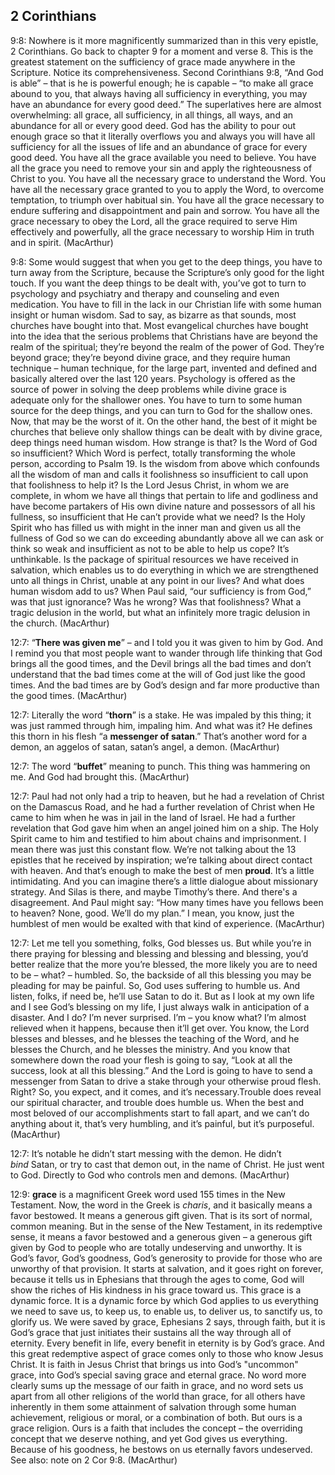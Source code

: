 ## 2 Corinthians

9:8: Nowhere is it more magnificently summarized than in this very epistle, 2 Corinthians. Go back to chapter 9 for a moment and verse 8. This is the greatest statement on the sufficiency of grace made anywhere in the Scripture. Notice its comprehensiveness. Second Corinthians 9:8, “And God is able” – that is he is powerful enough; he is capable – “to make all grace abound to you, that always having all sufficiency in everything, you may have an abundance for every good deed.”
The superlatives here are almost overwhelming: all grace, all sufficiency, in all things, all ways, and an abundance for all or every good deed. God has the ability to pour out enough grace so that it literally overflows you and always you will have all sufficiency for all the issues of life and an abundance of grace for every good deed. You have all the grace available you need to believe. You have all the grace you need to remove your sin and apply the righteousness of Christ to you. You have all the necessary grace to understand the Word. You have all the necessary grace granted to you to apply the Word, to overcome temptation, to triumph over habitual sin. You have all the grace necessary to endure suffering and disappointment and pain and sorrow. You have all the grace necessary to obey the Lord, all the grace required to serve Him effectively and powerfully, all the grace necessary to worship Him in truth and in spirit.
(MacArthur)

9:8: Some would suggest that when you get to the deep things, you have to turn away from the Scripture, because the Scripture’s only good for the light touch. If you want the deep things to be dealt with, you’ve got to turn to psychology and psychiatry and therapy and counseling and even medication. You have to fill in the lack in our Christian life with some human insight or human wisdom. Sad to say, as bizarre as that sounds, most churches have bought into that.
Most evangelical churches have bought into the idea that the serious problems that Christians have are beyond the realm of the spiritual; they’re beyond the realm of the power of God. They’re beyond grace; they’re beyond divine grace, and they require human technique – human technique, for the large part, invented and defined and basically altered over the last 120 years. Psychology is offered as the source of power in solving the deep problems while divine grace is adequate only for the shallower ones. You have to turn to some human source for the deep things, and you can turn to God for the shallow ones.
Now, that may be the worst of it. On the other hand, the best of it might be churches that believe only shallow things can be dealt with by divine grace, deep things need human wisdom. How strange is that?
Is the Word of God so insufficient? Which Word is perfect, totally transforming the whole person, according to Psalm 19. Is the wisdom from above which confounds all the wisdom of man and calls it foolishness so insufficient to call upon that foolishness to help it? Is the Lord Jesus Christ, in whom we are complete, in whom we have all things that pertain to life and godliness and have become partakers of His own divine nature and possessors of all his fullness, so insufficient that He can’t provide what we need? Is the Holy Spirit who has filled us with might in the inner man and given us all the fullness of God so we can do exceeding abundantly above all we can ask or think so weak and insufficient as not to be able to help us cope? It’s unthinkable. Is the package of spiritual resources we have received in salvation, which enables us to do everything in which we are strengthened unto all things in Christ, unable at any point in our lives?
And what does human wisdom add to us? When Paul said, “our sufficiency is from God,” was that just ignorance? Was he wrong? Was that foolishness?
What a tragic delusion in the world, but what an infinitely more tragic delusion in the church.
(MacArthur)

12:7: “**There was given me**” – and I told you it was given to him by God. And I remind you that most people want to wander through life thinking that God brings all the good times, and the Devil brings all the bad times and don’t understand that the bad times come at the will of God just like the good times. And the bad times are by God’s design and far more productive than the good times. (MacArthur)

12:7: Literally the word “**thorn**” is a stake. He was impaled by this thing; it was just rammed through him, impaling him. And what was it? He defines this thorn in his flesh “a **messenger of satan**.” That’s another word for a demon, an aggelos of satan, satan’s angel, a demon. (MacArthur)

12:7: The word “**buffet**” meaning to punch. This thing was hammering on me. And God had brought this. (MacArthur)

12:7: Paul had not only had a trip to heaven, but he had a revelation of Christ on the Damascus Road, and he had a further revelation of Christ when He came to him when he was in jail in the land of Israel. He had a further revelation that God gave him when an angel joined him on a ship. The Holy Spirit came to him and testified to him about chains and imprisonment. I mean there was just this constant flow. We’re not talking about the 13 epistles that he received by inspiration; we’re talking about direct contact with heaven. And that’s enough to make the best of men **proud**. It’s a little intimidating. And you can imagine there’s a little dialogue about missionary strategy. And Silas is there, and maybe Timothy’s there. And there's a disagreement. And Paul might say: “How many times have you fellows been to heaven? None, good. We’ll do my plan.” I mean, you know, just the humblest of men would be exalted with that kind of experience. (MacArthur)

12:7: Let me tell you something, folks, God blesses us. But while you’re in there praying for blessing and blessing and blessing and blessing, you’d better realize that the more you’re blessed, the more likely you are to need to be – what? – humbled. So, the backside of all this blessing you may be pleading for may be painful. So, God uses suffering to humble us. And listen, folks, if need be, he’ll use Satan to do it. But as I look at my own life and I see God’s blessing on my life, I just always walk in anticipation of a disaster. And I do? I’m never surprised. I’m – you know what? I’m almost relieved when it happens, because then it’ll get over. You know, the Lord blesses and blesses, and he blesses the teaching of the Word, and he blesses the Church, and he blesses the ministry. And you know that somewhere down the road your flesh is going to say, “Look at all the success, look at all this blessing.” And the Lord is going to have to send a messenger from Satan to drive a stake through your otherwise proud flesh. Right? So, you expect, and it comes, and it’s necessary.Trouble does reveal our spiritual character, and trouble does humble us. When the best and most beloved of our accomplishments start to fall apart, and we can’t do anything about it, that’s very humbling, and it’s painful, but it’s purposeful. (MacArthur)

12:7: It’s notable he didn’t start messing with the demon. He didn’t *bind* Satan, or try to cast that demon out, in the name of Christ. He just went to God. Directly to God who controls men and demons. (MacArthur)

12:9: **grace** is a magnificent Greek word used 155 times in the New Testament. Now, the word in the Greek is *charis*, and it basically means a favor bestowed. It means a generous gift given. That is its sort of normal, common meaning. But in the sense of the New Testament, in its redemptive sense, it means a favor bestowed and a generous given – a generous gift given by God to people who are totally undeserving and unworthy. It is God’s favor, God’s goodness, God’s generosity to provide for those who are unworthy of that provision. It starts at salvation, and it goes right on forever, because it tells us in Ephesians that through the ages to come, God will show the riches of His kindness in his grace toward us. 
This grace is a dynamic force. It is a dynamic force by which God applies to us everything we need to save us, to keep us, to enable us, to deliver us, to sanctify us, to glorify us. We were saved by grace, Ephesians 2 says, through faith, but it is God’s grace that just initiates their sustains all the way through all of eternity. Every benefit in life, every benefit in eternity is by God’s grace.
And this great redemptive aspect of grace comes only to those who know Jesus Christ. It is faith in Jesus Christ that brings us into God’s "uncommon" grace, into God’s special saving grace and eternal grace.
No word more clearly sums up the message of our faith in grace, and no word sets us apart from all other religions of the world than grace, for all others have inherently in them some attainment of salvation through some human achievement, religious or moral, or a combination of both.
But ours is a grace religion. Ours is a faith that includes the concept – the overriding concept that we deserve nothing, and yet God gives us everything. Because of his goodness, he bestows on us eternally favors undeserved.
See also: note on 2 Cor 9:8.
(MacArthur)